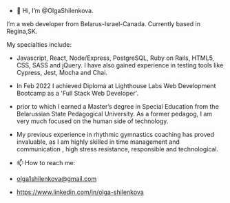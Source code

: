- 👋 Hi, I’m @OlgaShilenkova.

 I’m a web developer from Belarus-Israel-Canada. Currently based in Regina,SK.

My specialties include:
 -  Javascript, React, Node/Express, PostgreSQL, Ruby on Rails, HTML5, CSS, SASS and jQuery. I have also gained experience in testing tools like Cypress, Jest, Mocha and Chai.

 - In Feb 2022 I achieved Diploma at Lighthouse Labs Web Development Bootcamp as a 'Full Stack Web Developer'. 
 -  prior to which I earned a Master’s degree in Special Education from the Belarussian State Pedagogical University. As a former pedagog, I am very much focused on the human side of technology.

- My previous experience in rhythmic gymnastics coaching has proved invaluable, as I am highly skilled in time management and communication , high stress resistance, responsible and technological.

- 📫 How to reach me: 
- olga1shilenkova@gmail.com
- https://www.linkedin.com/in/olga-shilenkova

<!---
OlgaShilenkova/OlgaShilenkova is a ✨ special ✨ repository because its `README.md` (this file) appears on your GitHub profile.
You can click the Preview link to take a look at your changes.
--->
